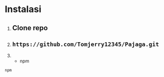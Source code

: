 # Instalasi

1. ## Clone repo
2. ## ```https://github.com/Tomjerry12345/Pajaga.git```
3. * npm
  ```sh
  npm 
